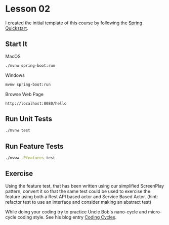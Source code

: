 # Lesson 02

I created the initial template of this course by following the [Spring Quickstart](https://spring.io/quickstart).

## Start It

MacOS
```bash
./mvnw spring-boot:run
```

Windows
```bash
mvnw spring-boot:run
```

Browse Web Page
```
http://localhost:8080/hello
```

## Run Unit Tests

```bash
./mvnw test
```

## Run Feature Tests

```bash
./mvww -Pfeatures test
```

## Exercise 

Using the feature test, that has been written using our simplified ScreenPlay pattern, 
convert it so that the same test could be used to exercise the feature using both a Rest API based actor
and Service Based Actor. (hint: refactor test to use an interface and consider making an abstract test)

While doing your coding try to practice Uncle Bob's nano-cycle and micro-cycle coding style.
See his blog entry [Coding Cycles](https://blog.cleancoder.com/uncle-bob/2014/12/17/TheCyclesOfTDD.html).

